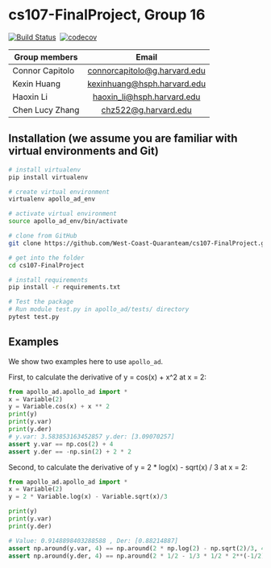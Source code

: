 # cs107-FinalProject, Group 16

[![Build Status](https://travis-ci.com/West-Coast-Quaranteam/cs107-FinalProject.svg?token=z1QwjsA3zqLzUQzz5VsE&branch=master)](https://travis-ci.com/West-Coast-Quaranteam/cs107-FinalProject) 
[![codecov](https://codecov.io/gh/West-Coast-Quaranteam/cs107-FinalProject/branch/master/graph/badge.svg?token=NY1T0T5UG3)](undefined)

| Group members   | Email |          
| ----------------|:-----:| 
| Connor Capitolo | connorcapitolo@g.harvard.edu |
| Kexin Huang     | kexinhuang@hsph.harvard.edu  |
| Haoxin Li       | haoxin_li@hsph.harvard.edu   | 
| Chen Lucy Zhang | chz522@g.harvard.edu         | 


## Installation (we assume you are familiar with virtual environments and Git)

```bash
# install virtualenv
pip install virtualenv

# create virtual environment
virtualenv apollo_ad_env

# activate virtual environment
source apollo_ad_env/bin/activate

# clone from GitHub
git clone https://github.com/West-Coast-Quaranteam/cs107-FinalProject.git

# get into the folder
cd cs107-FinalProject

# install requirements
pip install -r requirements.txt

# Test the package
# Run module test.py in apollo_ad/tests/ directory
pytest test.py
```

## Examples

We show two examples here to use `apollo_ad`. 

First, to calculate the derivative of y = cos(x) + x^2 at x = 2:

```python
from apollo_ad.apollo_ad import *
x = Variable(2)
y = Variable.cos(x) + x ** 2
print(y)
print(y.var)
print(y.der)
# y.var: 3.583853163452857 y.der: [3.09070257]
assert y.var == np.cos(2) + 4
assert y.der == -np.sin(2) + 2 * 2
```

Second, to calculate the derivative of y = 2 * log(x) - sqrt(x) / 3 at x = 2:

```python
from apollo_ad.apollo_ad import *
x = Variable(2) 
y = 2 * Variable.log(x) - Variable.sqrt(x)/3

print(y)
print(y.var)
print(y.der)

# Value: 0.9148898403288588 , Der: [0.88214887]
assert np.around(y.var, 4) == np.around(2 * np.log(2) - np.sqrt(2)/3, 4)
assert np.around(y.der, 4) == np.around(2 * 1/2 - 1/3 * 1/2 * 2**(-1/2), 4) 
```